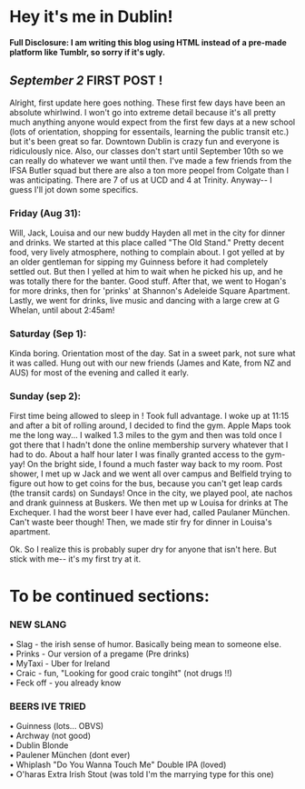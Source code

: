 # Hey it's me in Dublin!
#### Full Disclosure: I am writing this blog using HTML instead of a pre-made platform like Tumblr, so sorry if it's ugly. 

## *September 2* FIRST POST !

Alright, first update here goes nothing. These first few days have been an absolute whirlwind. I won't go into extreme detail because it's all pretty much anything anyone would expect from the first few days at a new school (lots of orientation, shopping for essentails, learning the public transit etc.) but it's been great so far. Downtown Dublin is crazy fun and everyone is ridiculously nice. Also, our classes don't start until September 10th so we can really do whatever we want until then. I've made a few friends from the IFSA Butler squad but there are also a ton more peopel from Colgate than I was anticipating. There are 7 of us at UCD and 4 at Trinity. Anyway-- I guess I'll jot down some specifics.

### Friday (Aug 31):
Will, Jack, Louisa and our new buddy Hayden all met in the city for dinner and drinks. We started at this place called "The Old Stand." Pretty decent food, very lively atmosphere, nothing to complain about. I got yelled at by an older gentleman for sipping my Guinness before it had completely settled out. But then I yelled at him to wait when he picked his up, and he was totally there for the banter. Good stuff. After that, we went to Hogan's for more drinks, then for 'prinks' at Shannon's Adeleide Square Apartment. Lastly, we went for drinks, live music and dancing with a large crew at G Whelan, until about 2:45am!

### Saturday (Sep 1):
Kinda boring. Orientation most of the day. Sat in a sweet park, not sure what it was called. Hung out with our new friends (James and Kate, from NZ and AUS) for most of the evening and called it early. 

### Sunday (sep 2):
First time being allowed to sleep in ! Took full advantage. I woke up at 11:15 and after a bit of rolling around, I decided to find the gym. Apple Maps took me the long way... I walked 1.3 miles to the gym and then was told once I got there that I hadn't done the online membership survery whatever that I had to do. About a half hour later I was finally granted access to the gym- yay! On the bright side, I found a much faster way back to my room. Post shower, I met up w Jack and we went all over campus and Belfield trying to figure out how to get coins for the bus, because you can't get leap cards (the transit cards) on Sundays! Once in the city, we played pool, ate nachos and drank guinness at Buskers. We then met up w Louisa for drinks at The Exchequer. I had the worst beer I have ever had, called Paulaner München. Can't waste beer though! Then, we made stir fry for dinner in Louisa's apartment. 

Ok. So I realize this is probably super dry for anyone that isn't here. But stick with me-- it's my first try at it. 


# To be continued sections: 
### NEW SLANG ###
• Slag - the irish sense of humor. Basically being mean to someone else.   
• Prinks - Our version of a pregame (Pre drinks)  
• MyTaxi - Uber for Ireland   
• Craic - fun, "Looking for good craic tongiht" (not drugs !!)  
• Feck off - you already know  

### BEERS IVE TRIED ###
• Guinness (lots... OBVS)  
• Archway (not good)  
• Dublin Blonde   
• Paulener München (dont ever)  
• Whiplash "Do You Wanna Touch Me" Double IPA (loved)  
• O'haras Extra Irish Stout (was told I'm the marrying type for this one)  




